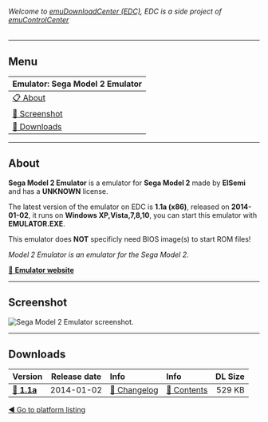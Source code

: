 ###### Welcome to [emuDownloadCenter (EDC)](https://github.com/PhoenixInteractiveNL/emuDownloadCenter/wiki/), EDC is a side project of [emuControlCenter](https://github.com/PhoenixInteractiveNL/emuControlCenter/wiki/)
***
## Menu
| **Emulator: Sega Model 2 Emulator** |
|:---------|
| [:clipboard: About](#about) |
| [:sunrise: Screenshot](#screenshot) |
| [:floppy_disk: Downloads](#downloads) |
***
## About
**Sega Model 2 Emulator** is a emulator for **Sega Model 2** made by **ElSemi** and has a **UNKNOWN** license.

The latest version of the emulator on EDC is **1.1a (x86)**, released on **2014-01-02**, it runs on **Windows XP,Vista,7,8,10**, you can start this emulator with **EMULATOR.EXE**.

This emulator does **NOT** specificly need BIOS image(s) to start ROM files!

_Model 2 Emulator is an emulator for the Sega Model 2._

[:link: **Emulator website**](http://nebula.emulatronia.com)
***
## Screenshot
![](https://raw.githubusercontent.com/PhoenixInteractiveNL/emuDownloadCenter/master/hooks/m2emulator/screen.jpg "Sega Model 2 Emulator screenshot.")
***
## Downloads
| Version  | Release date  | Info       | Info       | DL Size    |
|:---------|:-------------:|:-----------|:-----------|-----------:|
| [:floppy_disk: **1.1a**](https://github.com/PhoenixInteractiveNL/edc-repo0004/raw/master/m2emulator/1.1a.7z) | 2014-01-02 | [:page_facing_up: Changelog](https://github.com/PhoenixInteractiveNL/edc-repo0004/blob/master/m2emulator/1.1a_changelog.txt) | [:mag_right: Contents](https://github.com/PhoenixInteractiveNL/edc-repo0004/blob/master/m2emulator/1.1a_contents.txt) | 529 KB |

[:arrow_backward: Go to platform listing](https://github.com/PhoenixInteractiveNL/emuDownloadCenter/wiki/EDC-Platform-List)
